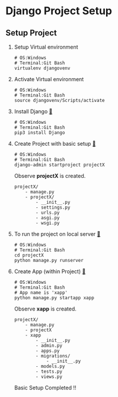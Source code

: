 # Django Project Setup

## Setup Project

1. Setup Virtual environment
    ```
    # OS:Windows
    # Terminal:Git Bash  
    virtualenv djangovenv
    ```  
2. Activate Virtual environment
    ```
    # OS:Windows
    # Terminal:Git Bash
    source djangovenv/Scripts/activate
    ```
3. Install Django [🔗](https://www.djangoproject.com/download/)
    ``` 
    # OS:Windows
    # Terminal:Git Bash
    pip3 install Django
    ```
4. Create Project with basic setup [🔗](https://docs.djangoproject.com/en/3.2/intro/tutorial01/#creating-a-project)
    ```
    # OS:Windows
    # Terminal:Git Bash
    django-admin startproject projectX
    ```
    Observe **projectX** is created.
    ```
    projectX/
        - manage.py
        - projectX/
            - __init__.py
            - settings.py
            - urls.py
            - asgi.py
            - wsgi.py
    ```
5.  To run the project on local server [🔗](https://docs.djangoproject.com/en/3.2/intro/tutorial01/#the-development-server)
    ```
    # OS:Windows
    # Terminal:Git Bash
    cd projectX
    python manage.py runserver
    ```
6. Create App (within Project) [🔗](https://docs.djangoproject.com/en/3.2/intro/tutorial01/#creating-the-polls-app)
    ```
    # OS:Windows
    # Terminal:Git Bash
    # App name is 'xapp'
    python manage.py startapp xapp
    ```
    Observe **xapp** is created.
    ```
    projectX/
        - manage.py
        - projectX
        - xapp
            - __init__.py
            - admin.py
            - apps.py
            - migrations/
                - __init__.py
            - models.py
            - tests.py
            - views.py
    ```

    Basic Setup Completed !!

